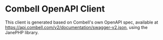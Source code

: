 # Combell OpenAPI Client

This client is generated based on Combell's own OpenAPI spec, available at https://api.combell.com/v2/documentation/swagger-v2.json, using the JanePHP library.

